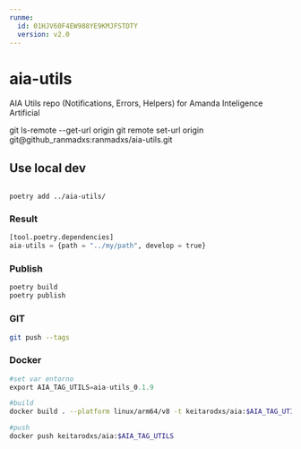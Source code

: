 ```yaml
---
runme:
  id: 01HJV60F4EW988YE9KMJFSTDTY
  version: v2.0
---
```


# aia-utils

AIA Utils repo (Notifications, Errors, Helpers) for Amanda Inteligence Artificial

git ls-remote --get-url origin
git remote set-url origin git@github_ranmadxs:ranmadxs/aia-utils.git

## Use local dev

```console {"id":"01HJV60F4EW988YE9KMGH6GQ66"}

poetry add ../aia-utils/

```

### Result

```python {"id":"01HJV60F4EW988YE9KMHTHYHH2"}
[tool.poetry.dependencies]
aia-utils = {path = "../my/path", develop = true}
```

### Publish

```python {"id":"01HKNX07Y6Y05A7PQ1W95AGV8K"}
poetry build 
poetry publish
```

### GIT

```sh {"id":"01HKS37PDVKE6JX3EZ4TVSAYYF"}
git push --tags
```

### Docker

```python {"id":"01HJV66J6EV6K8ECD6KNMET9KM"}
#set var entorno
export AIA_TAG_UTILS=aia-utils_0.1.9
```

```sh {"id":"01HJV64NSH238T2X9KXSA1A4FW"}
#build
docker build . --platform linux/arm64/v8 -t keitarodxs/aia:$AIA_TAG_UTILS

#push
docker push keitarodxs/aia:$AIA_TAG_UTILS
```
